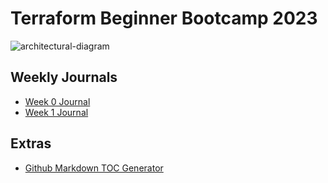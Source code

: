 # Terraform Beginner Bootcamp 2023

![architectural-diagram](https://github.com/snort12/terraform-beginner-bootcamp-2023/assets/118768699/2fa06670-0ad0-4ee8-8f24-46d9ae35f3df)



## Weekly Journals
- [Week 0 Journal](journal/week0.md)
- [Week 1 Journal](journal/week1.md)

## Extras
- [Github Markdown TOC Generator](https://ecotrust-canada.github.io/markdown-toc/)
